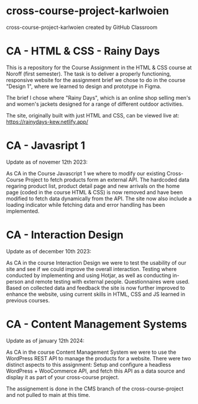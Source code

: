 # cross-course-project-karlwoien

cross-course-project-karlwoien created by GitHub Classroom

# CA - HTML & CSS - Rainy Days

This is a repository for the Course Assignment in the HTML & CSS course at Noroff (first semester). 
The task is to deliver a properly functioning, responsive website for the assignment brief we chose to do in the course "Design 1", where we learned to design and prototype in Figma. 

The brief I chose where "Rainy Days", which is an online shop selling men's and women's jackets designed for a range of different outdoor activities. 

The site, originally built with just HTML and CSS, can be viewed live at: https://rainydays-kew.netlify.app/

# CA - Javasript 1

Update as of novemer 12th 2023: 

As CA in the Course Javascript 1 we where to modify our existing Cross-Course Project to fetch products form an external API. The hardcoded data regaring product list, product detail page and new arrivals on the home page (coded in the course HTML & CSS) is now removed and have been modified to fetch data dynamically from the API. The site now also include a loading indicator while fetching data and error handling has been implemented.

# CA - Interaction Design

Update as of december 10th 2023:

As CA in the course Interaction Design we were to test the usability of our site and see if we could improve the overall interaction. Testing where conducted by implementing and using Hotjar, as well as conducting in-person and remote testing with external people. Questionnaires were used.
Based on collected data and feedback the site is now further improved to enhance the website, using current skills in HTML, CSS and JS learned in previous courses.

# CA - Content Management Systems

Update as of january 12th 2024:

As CA in the course Content Management System we were to use the WordPress REST API to manage the products for a website. There were two distinct aspects to this assignment: Setup and configure a headless WordPress + WooCommerce API, and fetch this API as a data source and display it as part of your cross-course project.

The assignement is done in the CMS branch of the cross-course-project and not pulled to main at this time.
